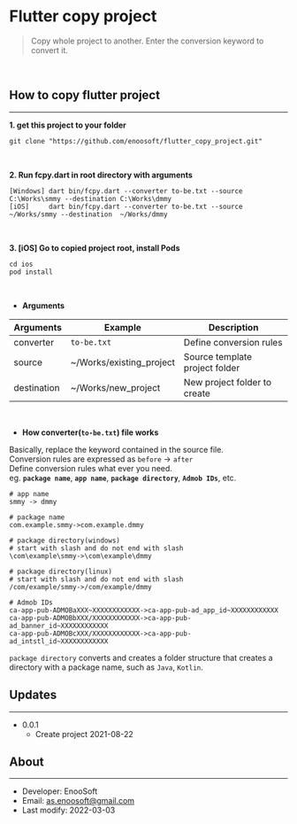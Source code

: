 # Flutter copy project


>Copy whole project to another. Enter the conversion keyword to convert it.
<br>

## How to copy flutter project
---
**1. get this project to your folder**
```
git clone "https://github.com/enoosoft/flutter_copy_project.git"
```
<br>

**2. Run fcpy.dart in root directory with arguments**
```
[Windows] dart bin/fcpy.dart --converter to-be.txt --source C:\Works\smmy --destination C:\Works\dmmy
[iOS]     dart bin/fcpy.dart --converter to-be.txt --source  ~/Works/smmy --destination  ~/Works/dmmy
```
<br>

**3. [iOS] Go to copied project root, install Pods**
```
cd ios
pod install
```
<br>



 - **Arguments**

Arguments|Example|Description
|--|--|--|
converter|`to-be.txt`|Define conversion rules
source|~/Works/existing_project|Source template project folder
destination|~/Works/new_project|New project folder to create
<br>

- **How converter(`to-be.txt`) file works**

Basically, replace the keyword contained in the source file.<br> 
Conversion rules are expressed as `before` -> `after`<br> 
Define conversion rules what ever you need.<br> 
eg. **`package name`**, **`app name`**, **`package directory`**, **`Admob IDs`**, etc.

```
# app name
smmy -> dmmy

# package name
com.example.smmy->com.example.dmmy

# package directory(windows) 
# start with slash and do not end with slash  
\com\example\smmy->\com\example\dmmy

# package directory(linux) 
# start with slash and do not end with slash
/com/example/smmy->/com/example/dmmy

# Admob IDs
ca-app-pub-ADMOBaXXX~XXXXXXXXXXXX->ca-app-pub-ad_app_id~XXXXXXXXXXXX
ca-app-pub-ADMOBbXXX/XXXXXXXXXXXX->ca-app-pub-ad_banner_id~XXXXXXXXXXXX
ca-app-pub-ADMOBcXXX/XXXXXXXXXXXX->ca-app-pub-ad_intstl_id~XXXXXXXXXXXX
 ```
`package directory` converts and creates a folder structure that creates a directory with a package name, such as `Java`, `Kotlin`.

## Updates
---

* 0.0.1 
  * Create project 2021-08-22


## About
---

* Developer: EnooSoft
* Email: [as.enoosoft@gmail.com](mailto:as.enoosoft@gmail.com)
* Last modify: 2022-03-03
